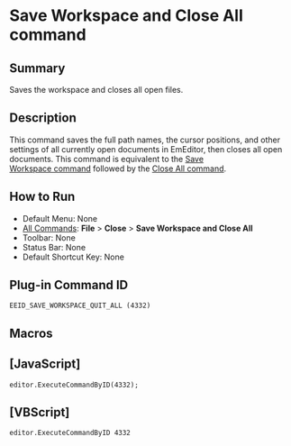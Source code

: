 # Save Workspace and Close All command

## Summary

Saves the workspace and closes all open files.

## Description

This command saves the full path names, the cursor positions, and other
settings of all currently open documents in EmEditor, then closes all open
documents. This command is equivalent to the [Save \
Workspace command](save_workspace) followed by the [Close All command](exit_all).

## How to Run

- Default Menu: None
- [All Commands](../tools/all_commands): **File** \> **Close**
\> **Save Workspace and Close All**
- Toolbar: None
- Status Bar: None
- Default Shortcut Key: None

## Plug-in Command ID

```
EEID_SAVE_WORKSPACE_QUIT_ALL (4332)```

## Macros

## \[JavaScript\]

```
editor.ExecuteCommandByID(4332);
```

## \[VBScript\]

```
editor.ExecuteCommandByID 4332
```
